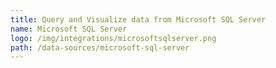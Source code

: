 ```yaml
---
title: Query and Visualize data from Microsoft SQL Server
name: Microsoft SQL Server
logo: /img/integrations/microsoftsqlserver.png
path: /data-sources/microsoft-sql-server
---
```

